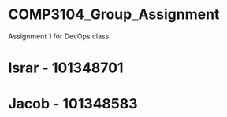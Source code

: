 # COMP3104_Group_Assignment
Assignment 1 for DevOps class

# Israr - 101348701

# Jacob - 101348583
